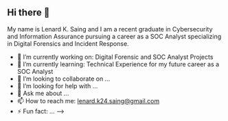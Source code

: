 ## Hi there 👋

My name is Lenard K. Saing and I am a recent graduate in Cybersecurity and Information Assurance pursuing a career as a SOC Analyst specializing in Digital Forensics and Incident Response.  

- 🔭 I’m currently working on: Digital Forensic and SOC Analyst Projects
- 🌱 I’m currently learning: Technical Experience for my future career as a SOC Analyst
- 👯 I’m looking to collaborate on ...
- 🤔 I’m looking for help with ...
- 💬 Ask me about ...
- 📫 How to reach me: lenard.k24.saing@gmail.com 
- ⚡ Fun fact: ...
-->
